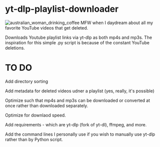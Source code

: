 # yt-dlp-playlist-downloader
![australian_woman_drinking_coffee](https://github.com/BaileyPillon/yt-dlp-playlist-downloader/assets/138253619/4562ebd3-ed4d-4004-95c5-6852d94b3156)
MFW when I daydream about all my favorite YouTube videos that get deleted.

Downloads Youtube playlist links via yt-dlp as both mp4s and mp3s. The inspiration for this simple .py script is because of the constant YouTube deletions.

# TO DO

Add directory sorting

Add metadata for deleted videos udner a playlist (yes, really, it's possible)

Optimize such that mp4s and mp3s can be downloaded or converted at once rather than downloaded separately.

Optimize for downlaod speed.

Add requirements - which are yt-dlp (fork of yt-dl), ffmpeg, and more.

Add the command lines I personally use if you wish to manually use yt-dlp rather than by Python script.
